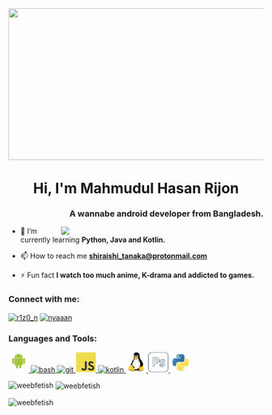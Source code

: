 <img align="center" height="300" width ="1000" src="https://i.kym-cdn.com/photos/images/original/000/805/627/fdc.gif">
<h1 align="center">Hi, I'm Mahmudul Hasan Rijon</h1>
<h3 align="right">A wannabe android developer from Bangladesh.</h3>
<img align="right" width ="400" src="https://media.tenor.com/ZtuVwa_2f1oAAAAC/kobayashi-san-chi-no-maid-dragon-anime.gif">
 
 - 🌱 I’m currently learning **Python, Java and Kotlin.**
 
 - 📫 How to reach me **shiraishi_tanaka@protonmail.com**
 
 - ⚡ Fun fact **I watch too much anime, K-drama and addicted to games.**

<h3 align="left">Connect with me:</h3>
<p align="left">
<a href="https://twitter.com/r1z0_n" target="blank"><img align="center" src="https://raw.githubusercontent.com/rahuldkjain/github-profile-readme-generator/master/src/images/icons/Social/twitter.svg" alt="r1z0_n" height="30" width="40" /></a>
<a href="https://discord.gg/rEkxVKmBam" target="blank"><img align="center" src="https://i.imgur.com/EcyyQUZ.jpeg" alt="nyaaan" height="30" width="40" /></a>
</p>

<h3 align="left">Languages and Tools:</h3>
<p align="left"> <a href="https://developer.android.com" target="_blank" rel="noreferrer"> <img src="https://raw.githubusercontent.com/devicons/devicon/master/icons/android/android-original-wordmark.svg" alt="android" width="40" height="40"/> </a> <a href="https://www.gnu.org/software/bash/" target="_blank" rel="noreferrer"> <img src="https://www.vectorlogo.zone/logos/gnu_bash/gnu_bash-icon.svg" alt="bash" width="40" height="40"/> </a> <a href="https://git-scm.com/" target="_blank" rel="noreferrer"> <img src="https://www.vectorlogo.zone/logos/git-scm/git-scm-icon.svg" alt="git" width="40" height="40"/> </a> <a href="https://developer.mozilla.org/en-US/docs/Web/JavaScript" target="_blank" rel="noreferrer"> <img src="https://raw.githubusercontent.com/devicons/devicon/master/icons/javascript/javascript-original.svg" alt="javascript" width="40" height="40"/> </a> <a href="https://kotlinlang.org" target="_blank" rel="noreferrer"> <img src="https://www.vectorlogo.zone/logos/kotlinlang/kotlinlang-icon.svg" alt="kotlin" width="40" height="40"/> </a> <a href="https://www.linux.org/" target="_blank" rel="noreferrer"> <img src="https://raw.githubusercontent.com/devicons/devicon/master/icons/linux/linux-original.svg" alt="linux" width="40" height="40"/> </a> <a href="https://www.photoshop.com/en" target="_blank" rel="noreferrer"> <img src="https://raw.githubusercontent.com/devicons/devicon/master/icons/photoshop/photoshop-line.svg" alt="photoshop" width="40" height="40"/> </a> <a href="https://www.python.org" target="_blank" rel="noreferrer"> <img src="https://raw.githubusercontent.com/devicons/devicon/master/icons/python/python-original.svg" alt="python" width="40" height="40"/> </a> </p>

<p><img align="left" src="https://github-readme-stats.vercel.app/api/top-langs?username=weebfetish&show_icons=true&locale=en&layout=compact" alt="weebfetish" /></p>

<p>&nbsp;<img align="center" src="https://github-readme-stats.vercel.app/api?username=weebfetish&show_icons=true&locale=en" alt="weebfetish" /></p>

<p><img align="center" src="https://github-readme-streak-stats.herokuapp.com/?user=weebfetish&" alt="weebfetish" /></p>
